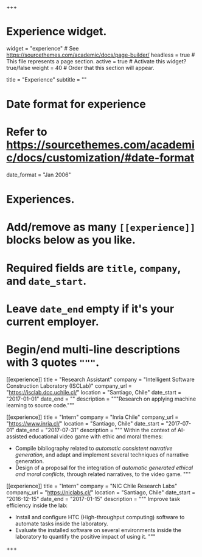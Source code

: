 +++
# Experience widget.
widget = "experience"  # See https://sourcethemes.com/academic/docs/page-builder/
headless = true  # This file represents a page section.
active = true  # Activate this widget? true/false
weight = 40  # Order that this section will appear.

title = "Experience"
subtitle = ""

# Date format for experience
#   Refer to https://sourcethemes.com/academic/docs/customization/#date-format
date_format = "Jan 2006"

# Experiences.
#   Add/remove as many `[[experience]]` blocks below as you like.
#   Required fields are `title`, `company`, and `date_start`.
#   Leave `date_end` empty if it's your current employer.
#   Begin/end multi-line descriptions with 3 quotes `"""`.
[[experience]]
  title = "Research Assistant"
  company = "Intelligent Software Construction Laboratory (ISCLab)"
  company_url = "https://isclab.dcc.uchile.cl/"
  location = "Santiago, Chile"
  date_start = "2017-01-01"
  date_end = ""
  description = """Research on applying machine learning to source code."""

[[experience]]
  title = "Intern"
  company = "Inria Chile"
  company_url = "https://www.inria.cl/"
  location = "Santiago, Chile"
  date_start = "2017-07-01"
  date_end = "2017-07-31"
  description = """
  Within the context of AI-assisted educational video game with ethic and moral themes:

  + Compile bibliography related to _automatic consistent narrative generation_, and adapt and implement several techniques of narrative generation.
  + Design of a proposal for the integration of _automatic generated ethical and moral conflicts_, through related narratives, to the video game.
  """

[[experience]]
  title = "Intern"
  company = "NIC Chile Research Labs"
  company_url = "https://niclabs.cl/"
  location = "Santiago, Chile"
  date_start = "2016-12-15"
  date_end = "2017-01-15"
  description = """
  Improve task efficiency inside the lab:

  + Install and configure HTC (High-throughput computing) software to automate tasks inside the laboratory.
  + Evaluate the installed software on several environments inside the laboratory to quantify the positive impact of using it.
  """

+++
